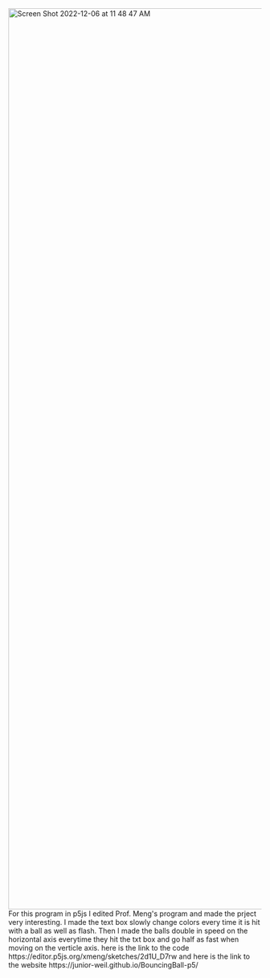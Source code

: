 <img width="1791" alt="Screen Shot 2022-12-06 at 11 48 47 AM" src="https://user-images.githubusercontent.com/119958328/205972742-1447c609-2059-4462-8525-192757ec9fb2.png">
For this program in p5js I edited Prof. Meng's program and made the prject very interesting.  
I made the text box slowly change colors every time it is hit with a ball as well as flash.  Then I made the balls double in speed on the horizontal
axis everytime they hit the txt box and go half as fast when moving on the verticle axis.  here is the link to the code https://editor.p5js.org/xmeng/sketches/2d1U_D7rw
and here is the link to the website https://junior-weil.github.io/BouncingBall-p5/

